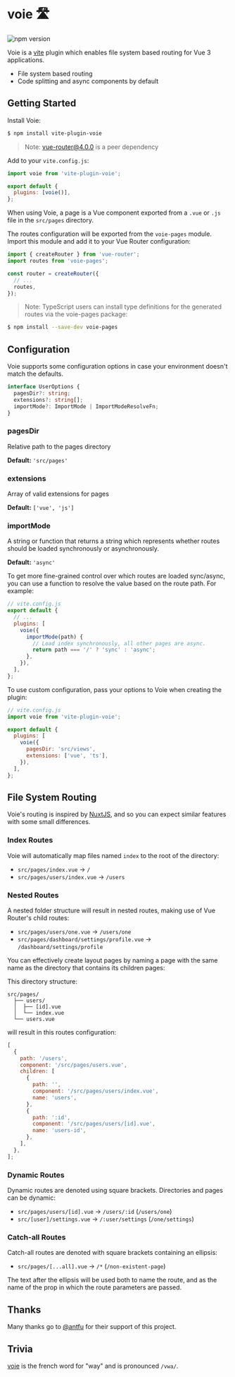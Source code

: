 # voie 🛣

![npm version](https://img.shields.io/npm/v/vite-plugin-voie)

Voie is a [vite](https://github.com/vitejs/vite) plugin which enables file system based routing for Vue 3 applications.

- File system based routing
- Code splitting and async components by default

## Getting Started

Install Voie:

```bash
$ npm install vite-plugin-voie
```

> Note: vue-router@4.0.0 is a peer dependency

Add to your `vite.config.js`:

```js
import voie from 'vite-plugin-voie';

export default {
  plugins: [voie()],
};
```

When using Voie, a page is a Vue component exported from a `.vue` or `.js` file in the `src/pages` directory.

The routes configuration will be exported from the `voie-pages` module. Import this module and add it to your Vue Router configuration:

```js
import { createRouter } from 'vue-router';
import routes from 'voie-pages';

const router = createRouter({
  // ...
  routes,
});
```

> Note: TypeScript users can install type definitions for the generated routes via the voie-pages package:

```bash
$ npm install --save-dev voie-pages
```

## Configuration

Voie supports some configuration options in case your environment doesn't match the defaults.

```ts
interface UserOptions {
  pagesDir?: string;
  extensions?: string[];
  importMode?: ImportMode | ImportModeResolveFn;
}
```

### pagesDir

Relative path to the pages directory

**Default:** `'src/pages'`

### extensions

Array of valid extensions for pages

**Default:** `['vue', 'js']`

### importMode

A string or function that returns a string which represents whether routes should be loaded synchronously or asynchronously.

**Default:** `'async'`

To get more fine-grained control over which routes are loaded sync/async, you can use a function to resolve the value based on the route path. For example:

```js
// vite.config.js
export default {
  // ...
  plugins: [
    voie({
      importMode(path) {
        // Load index synchronously, all other pages are async.
        return path === '/' ? 'sync' : 'async';
      },
    }),
  ],
};
```

To use custom configuration, pass your options to Voie when creating the plugin:

```js
// vite.config.js
import voie from 'vite-plugin-voie';

export default {
  plugins: [
    voie({
      pagesDir: 'src/views',
      extensions: ['vue', 'ts'],
    }),
  ],
};
```

## File System Routing

Voie's routing is inspired by [NuxtJS](https://nuxtjs.org/guides/features/file-system-routing), and so you can expect similar features with some small differences.

### Index Routes

Voie will automatically map files named `index` to the root of the directory:

- `src/pages/index.vue` -> `/`
- `src/pages/users/index.vue` -> `/users`

### Nested Routes

A nested folder structure will result in nested routes, making use of Vue Router's child routes:

- `src/pages/users/one.vue` -> `/users/one`
- `src/pages/dashboard/settings/profile.vue` -> `/dashboard/settings/profile`

You can effectively create layout pages by naming a page with the same name as the directory that contains its children pages:

This directory structure:

```
src/pages/
  ├── users/
  │  ├── [id].vue
  │  └── index.vue
  └── users.vue
```

will result in this routes configuration:

```js
[
  {
    path: '/users',
    component: '/src/pages/users.vue',
    children: [
      {
        path: '',
        component: '/src/pages/users/index.vue',
        name: 'users',
      },
      {
        path: ':id',
        component: '/src/pages/users/[id].vue',
        name: 'users-id',
      },
    ],
  },
];
```

### Dynamic Routes

Dynamic routes are denoted using square brackets. Directories and pages can be dynamic:

- `src/pages/users/[id].vue` -> `/users/:id` (`/users/one`)
- `src/[user]/settings.vue` -> `/:user/settings` (`/one/settings`)

### Catch-all Routes

Catch-all routes are denoted with square brackets containing an ellipsis:

- `src/pages/[...all].vue` -> `/*` (`/non-existent-page`)

The text after the ellipsis will be used both to name the route, and as the name of the prop in which the route parameters are passed.

## Thanks

Many thanks go to [@antfu](https://github.com/antfu) for their support of this project.

## Trivia

[voie](https://en.wiktionary.org/wiki/voie) is the french word for "way" and is pronounced `/vwa/`.
